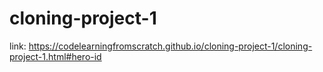 # cloning-project-1
link: https://codelearningfromscratch.github.io/cloning-project-1/cloning-project-1.html#hero-id
